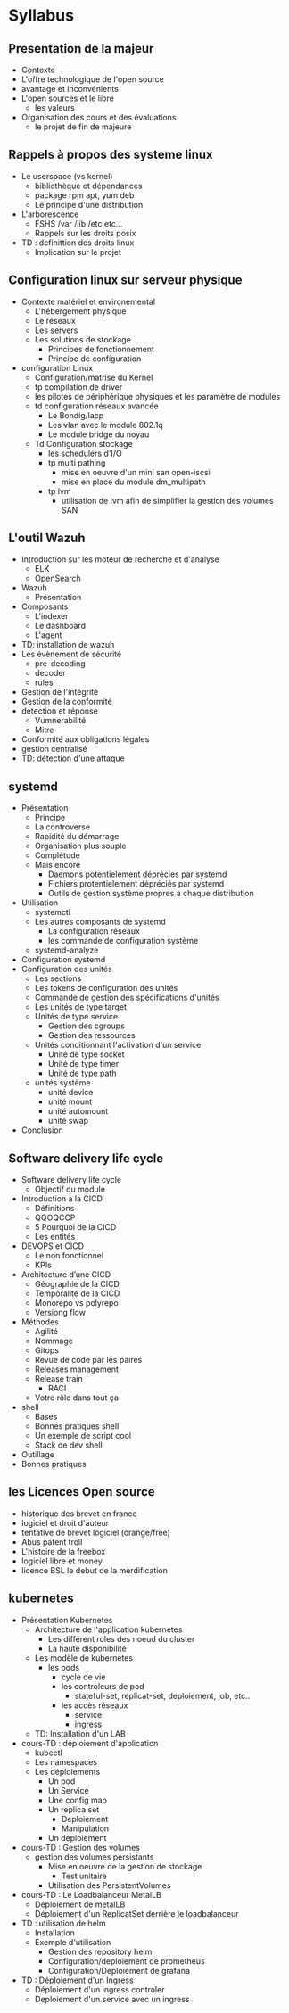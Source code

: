 # Syllabus

## Presentation de la majeur

- Contexte
- L'offre technologique de l'open source
- avantage et inconvénients
- L'open sources et le libre
  - les valeurs
- Organisation des cours et des évaluations
  - le projet de fin de majeure

## Rappels à propos des systeme linux

- Le userspace (vs kernel)
  - bibliothèque et dépendances
  - package rpm apt, yum deb
  - Le principe d'une distribution
- L'arborescence
  - FSHS /var /lib /etc etc...
  - Rappels sur les droits posix
- TD : definittion des droits linux
  - Implication sur le projet
  
## Configuration linux sur serveur physique

- Contexte matériel et environemental
  - L'hébergement physique
  - Le réseaux
  - Les servers
  - Les solutions de stockage
    - Principes de fonctionnement
    - Principe de configuration
- configuration Linux
  - Configuration/matrise du Kernel
  - tp compilation de driver
  - les pilotes de périphérique physiques et les paramètre de modules
  - td configuration réseaux avancée
    - Le Bondig/lacp
    - Les vlan avec le module 802.1q
    - Le module bridge du noyau
  - Td Configuration stockage
    - les schedulers d'I/O
    - tp multi pathing
      - mise en oeuvre d'un mini san open-iscsi
      - mise en place du module dm_multipath
    - tp lvm
      - utilisation de lvm afin de simplifier la gestion des volumes SAN

## L'outil Wazuh

- Introduction sur les moteur de recherche et d'analyse
  - ELK
  - OpenSearch
- Wazuh
  - Présentation
- Composants
  - L'indexer
  - Le dashboard
  - L'agent
- TD: installation de wazuh
- Les évènement de sécurité
  - pre-decoding
  - decoder
  - rules
- Gestion de l'intégrité
- Gestion de la conformité
- detection et réponse
  - Vumnerabilité
  - Mitre
- Conformité aux obligations légales
- gestion centralisé
- TD: détection d'une attaque

## systemd

- Présentation
  - Principe
  - La controverse
  - Rapidité du démarrage
  - Organisation plus souple
  - Complétude
  - Mais encore
    - Daemons potentielement déprécies par systemd
    - Fichiers protentielement dépréciés par systemd
    - Outils de gestion système propres à chaque distribution
- Utilisation
  - systemctl
  - Les autres composants de systemd
    - La configuration réseaux
    - les commande de configuration système
  - systemd-analyze
- Configuration systemd
- Configuration des unités
  - Les sections
  - Les tokens de configuration des unités
  - Commande de gestion des spécifications d'unités
  - Les unités de type target
  - Unités de type service
    - Gestion des cgroups
    - Gestion des ressources
  - Unités conditionnant l'activation d'un service
    - Unité de type socket
    - Unité de type timer
    - Unité de type path
  - unités système
    - unité device
    - unité mount
    - unité automount
    - unité swap
- Conclusion

## Software delivery life cycle

- Software delivery life cycle
  - Objectif du module
- Introduction à la CICD
  - Définitions
  - QQOQCCP
  - 5 Pourquoi de la CICD
  - Les entités
- DEVOPS et CICD
  - Le non fonctionnel
  - KPIs
- Architecture d’une CICD
  - Géographie de la CICD
  - Temporalité de la CICD
  - Monorepo vs polyrepo
  - Versiong flow
- Méthodes
  - Agilité
  - Nommage
  - Gitops
  - Revue de code par les paires
  - Releases management
  - Release train
    - RACI
  - Votre rôle dans tout ça
- shell
  - Bases
  - Bonnes pratiques shell
  - Un exemple de script cool
  - Stack de dev shell
- Outillage
- Bonnes pratiques

## les Licences Open source

- historique des brevet en france
- logiciel et droit d'auteur
- tentative de brevet logiciel (orange/free)
- Abus patent troll
- L'histoire de la freebox
- logiciel libre et money
- licence BSL le debut de la merdification

## kubernetes

- Présentation Kubernetes
  - Architecture de l'application kubernetes
    - Les différent roles des noeud du cluster
    - La haute disponibilité
  - Les modèle de kubernetes
    - les pods
      - cycle de vie
      - les controleurs de pod
        - stateful-set, replicat-set, deploiement, job, etc..
      - les accès réseaux
        - service
        - ingress
  - TD: Installation d'un LAB
- cours-TD : déploiement d'application
  - kubectl
  - Les namespaces
  - Les déploiements
    - Un pod
    - Un Service
    - Une config map
    - Un replica set
      - Deploiement
      - Manipulation
    - Un deploiement
- cours-TD : Gestion des volumes
  - gestion des volumes persistants
    - Mise en oeuvre de la gestion de stockage
      - Test unitaire
    - Utilisation des PersistentVolumes
- cours-TD : Le Loadbalanceur MetalLB
  - Déploiement de metalLB
  - Déploiement d'un ReplicatSet derrière le loadbalanceur
- TD : utilisation de helm
  - Installation
  - Exemple d'utilisation
    - Gestion des repository helm
    - Configuration/deploiement de prometheus
    - Configuration/Deploiement de grafana
- TD : Déploiement d'un Ingress
  - Déploiement d'un ingress controler
  - Deploiement d'un service avec un ingress


